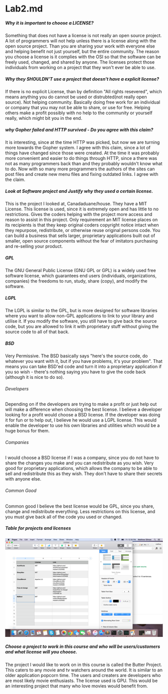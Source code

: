 # Lab2.md

##### Why it is important to choose a LICENSE?

Something that does not have a license is not really an open source project. A lot of programmers will not help unless there is a license along with the open source project. Than you are sharing your work with everyone else and helping benefit not just yourself, but the entire community. The reason you choose a license is it complies with the OSI so that the software can be freely used, changed, and shared by anyone. The licenses protect those individuals from working on a project that they won't ever be able to use. 



##### Why they SHOULDN'T use a project that doesn't have a explicit license?

If there is no explicit License, than by definition "All rights resevered", which means anything you do cannot be used or distrubted(not really open source). Not helping community. Basically doing free work for an individual or company that you may not be able to share, or use for free. Helping others make a profit possibly with no help to the community or yourself really, which might bit you in the end. 


##### why Gopher failed and HTTP survived - Do you agree with this claim?

It is interesting, since at the time HTTP was picked, but now we are turning more towards the Gopher system. I agree with this claim, since a lot of things have changed since those were created. At the time it was probably more convenient and easier to do things through HTTP, since a there was not as many programmers back than and they probably wouldn't know what to do. Now with so many more programmers the authors of the sites can post files and create new menu files and fixing outdated links. I agree with the claim. 


##### Look at Software project and Justify why they used a certain license. 

This is the project I looked at, Canadaduane/house. They have a MIT License. This license is used, since it is extremely open and has little to no restrictions. Gives the coders helping with the project more access and reason to assist in this project. Only requirement an MIT license places on its recipients is that they keep original coders copyright notice intact when they repurpose, redistribute, or otherwise reuse original persons code. You can build a business that sells larger, proprietary applications built out of smaller, open source components without the fear of imitators purchasing and re-selling your product. 


##### GPL

The GNU General Public License (GNU GPL or GPL) is a widely used free software license, which guarantees end users (individuals, organizations, companies) the freedoms to run, study, share (copy), and modify the software.

##### LGPL

The LGPL is similar to the GPL, but is more designed for software libraries where you want to allow non-GPL applications to link to your library and utilise it. If you modify the software, you still have to give back the source code, but you are allowed to link it with proprietary stuff without giving the source code to all of that back.

##### BSD

Very Permissive. 
The BSD basically says "here's the source code, do whatever you want with it, but if you have problems, it's your problem". That means you can take BSD'ed code and turn it into a proprietary application if you so wish - there's nothing saying you have to give the code back (although it is nice to do so).


###### Developers

Depending on if the developers are trying to make a profit or just help out will make a difference when choosing the best license. I believe a developer looking for a profit would choose a BSD license. If the developer was doing it for fun or to help out, I believe he would use a LGPL license. This would enable the developer to use his own libraries and utilities which would be a huge bonus for them.  

###### Companies

I would choose a BSD license if I was a company, since you do not have to share the changes you make and you can redistribute as you wish. Very good for proprietary applications, which allows the company to be able to sell and redistribute this as they wish. They don't have to share their secrets with anyone else. 

###### Common Good

Common good I believe the best license would be GPL, since you share, change and redistribute everything. Less restrictions on this license, and you must give back all of the code you used or changed. 


##### Table for projects and licenses

![Table](Table.png)


##### Choose a project to work in this course and who will be users/customers and what license will you choose.

The project I would like to work on in this course is called the Butter Project. This caters to any movie and tv watchers around the world. It is similar to an older application popcorn time. The users and creaters are developers who are most likely movie enthusiasts. The license used is GPU. This would be an interesting project that many who love movies would benefit from. 
